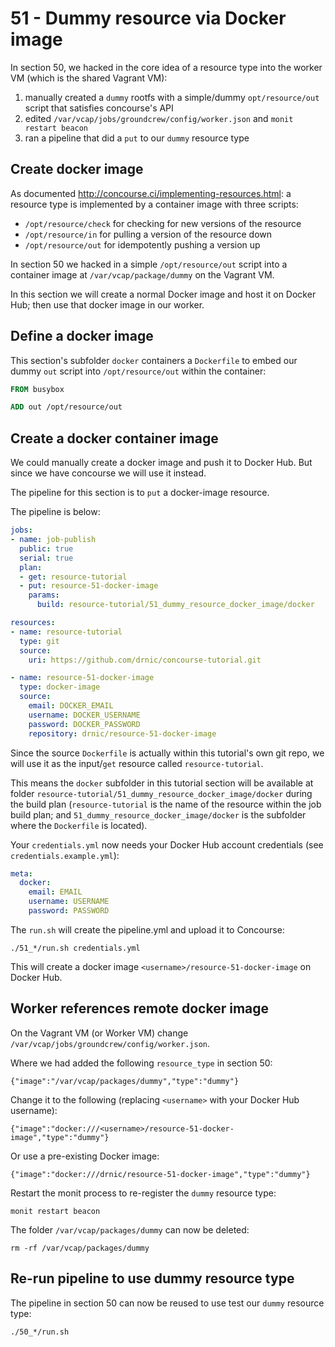 51 - Dummy resource via Docker image
====================================

In section 50, we hacked in the core idea of a resource type into the worker VM (which is the shared Vagrant VM):

1.	manually created a `dummy` rootfs with a simple/dummy `opt/resource/out` script that satisfies concourse's API
2.	edited `/var/vcap/jobs/groundcrew/config/worker.json` and `monit restart beacon`
3.	ran a pipeline that did a `put` to our `dummy` resource type

Create docker image
-------------------

As documented http://concourse.ci/implementing-resources.html: a resource type is implemented by a container image with three scripts:

-	`/opt/resource/check` for checking for new versions of the resource
-	`/opt/resource/in` for pulling a version of the resource down
-	`/opt/resource/out` for idempotently pushing a version up

In section 50 we hacked in a simple `/opt/resource/out` script into a container image at `/var/vcap/package/dummy` on the Vagrant VM.

In this section we will create a normal Docker image and host it on Docker Hub; then use that docker image in our worker.

Define a docker image
---------------------

This section's subfolder `docker` containers a `Dockerfile` to embed our dummy `out` script into `/opt/resource/out` within the container:

```dockerfile
FROM busybox

ADD out /opt/resource/out
```

Create a docker container image
-------------------------------

We could manually create a docker image and push it to Docker Hub. But since we have concourse we will use it instead.

The pipeline for this section is to `put` a docker-image resource.

The pipeline is below:

```yaml
jobs:
- name: job-publish
  public: true
  serial: true
  plan:
  - get: resource-tutorial
  - put: resource-51-docker-image
    params:
      build: resource-tutorial/51_dummy_resource_docker_image/docker

resources:
- name: resource-tutorial
  type: git
  source:
    uri: https://github.com/drnic/concourse-tutorial.git

- name: resource-51-docker-image
  type: docker-image
  source:
    email: DOCKER_EMAIL
    username: DOCKER_USERNAME
    password: DOCKER_PASSWORD
    repository: drnic/resource-51-docker-image
```

Since the source `Dockerfile` is actually within this tutorial's own git repo, we will use it as the input/`get` resource called `resource-tutorial`.

This means the `docker` subfolder in this tutorial section will be available at folder `resource-tutorial/51_dummy_resource_docker_image/docker` during the build plan (`resource-tutorial` is the name of the resource within the job build plan; and `51_dummy_resource_docker_image/docker` is the subfolder where the `Dockerfile` is located).

Your `credentials.yml` now needs your Docker Hub account credentials (see `credentials.example.yml`\):

```yaml
meta:
  docker:
    email: EMAIL
    username: USERNAME
    password: PASSWORD
```

The `run.sh` will create the pipeline.yml and upload it to Concourse:

```
./51_*/run.sh credentials.yml
```

This will create a docker image `<username>/resource-51-docker-image` on Docker Hub.

Worker references remote docker image
-------------------------------------

On the Vagrant VM (or Worker VM) change `/var/vcap/jobs/groundcrew/config/worker.json`.

Where we had added the following `resource_type` in section 50:

```
{"image":"/var/vcap/packages/dummy","type":"dummy"}
```

Change it to the following (replacing `<username>` with your Docker Hub username):

```
{"image":"docker:///<username>/resource-51-docker-image","type":"dummy"}
```

Or use a pre-existing Docker image:

```
{"image":"docker:///drnic/resource-51-docker-image","type":"dummy"}
```

Restart the monit process to re-register the `dummy` resource type:

```
monit restart beacon
```

The folder `/var/vcap/packages/dummy` can now be deleted:

```
rm -rf /var/vcap/packages/dummy
```

Re-run pipeline to use dummy resource type
------------------------------------------

The pipeline in section 50 can now be reused to use test our `dummy` resource type:

```
./50_*/run.sh
```
